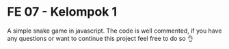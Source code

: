 # FE 07 - Kelompok 1

A simple snake game in javascript.  The code is well commented, if you have any questions or want to continue this project feel free to do so 👌
